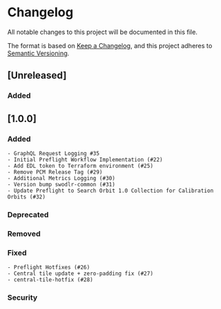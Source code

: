 # Changelog
All notable changes to this project will be documented in this file.

The format is based on [Keep a Changelog](https://keepachangelog.com/en/1.0.0/),
and this project adheres to [Semantic Versioning](https://semver.org/spec/v2.0.0.html).

## [Unreleased]

### Added

## [1.0.0]

### Added
    - GraphQL Request Logging #35
    - Initial Preflight Workflow Implementation (#22)
    - Add EDL token to Terraform environment (#25)
    - Remove PCM Release Tag (#29)
    - Additional Metrics Logging (#30)
    - Version bump swodlr-common (#31)
    - Update Preflight to Search Orbit 1.0 Collection for Calibration Orbits (#32)

### Deprecated 
### Removed
### Fixed
    - Preflight Hotfixes (#26)
    - Central tile update + zero-padding fix (#27)
    - central-tile-hotfix (#28)
### Security

